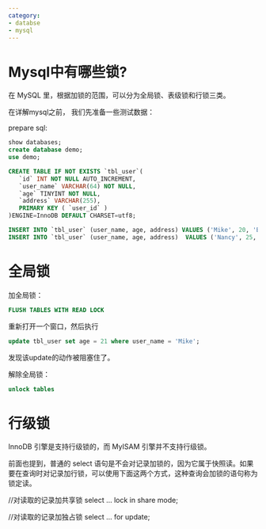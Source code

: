 ```yaml
---
category: 
- databse
- mysql
---
```


# Mysql中有哪些锁?

在 MySQL 里，根据加锁的范围，可以分为全局锁、表级锁和行锁三类。

在详解mysql之前， 我们先准备一些测试数据：

prepare sql:
```sql
show databases;
create database demo;
use demo;

CREATE TABLE IF NOT EXISTS `tbl_user`(
   `id` INT NOT NULL AUTO_INCREMENT,
   `user_name` VARCHAR(64) NOT NULL,
   `age` TINYINT NOT NULL,
   `address` VARCHAR(255),
   PRIMARY KEY ( `user_id` )
)ENGINE=InnoDB DEFAULT CHARSET=utf8;

INSERT INTO `tbl_user` (user_name, age, address) VALUES ('Mike', 20, 'Beijing');
INSERT INTO `tbl_user` (user_name, age, address)  VALUES ('Nancy', 25, 'Chongqing');
```

# 全局锁

加全局锁：
```sql
FLUSH TABLES WITH READ LOCK
```

重新打开一个窗口，然后执行
```sql
update tbl_user set age = 21 where user_name = 'Mike';
```
发现该update的动作被阻塞住了。

解除全局锁：
```sql
unlock tables
```


# 行级锁
InnoDB 引擎是支持行级锁的，而 MyISAM 引擎并不支持行级锁。

前面也提到，普通的 select 语句是不会对记录加锁的，因为它属于快照读。如果要在查询时对记录加行锁，可以使用下面这两个方式，这种查询会加锁的语句称为锁定读。

//对读取的记录加共享锁
select ... lock in share mode;

//对读取的记录加独占锁
select ... for update;